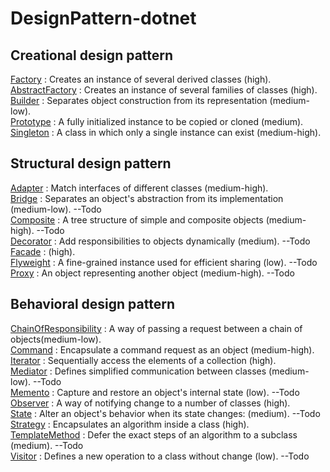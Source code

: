 # DesignPattern-dotnet
## Creational design pattern
[Factory](Creational/Factory/docs/README.md) : Creates an instance of several derived classes (high). <br>
[AbstractFactory](Creational/AbstractFactory/docs/README.md) : Creates an instance of several families of classes (high). <br>
[Builder](Creational/Builder/docs/README.md) :  Separates object construction from its representation (medium-low).<br>
[Prototype](Creational/Prototype/docs/README.md) :  A fully initialized instance to be copied or cloned (medium).<br>
[Singleton](Creational/Singleton/docs/README.md) :  A class in which only a single instance can exist (medium-high).<br>

## Structural design pattern
[Adapter](Structural/Adapter/docs/README.md) : Match interfaces of different classes (medium-high).<br> 
[Bridge](Structural/Bridge/docs/README.md) : Separates an object's abstraction from its implementation (medium-low). --Todo <br>
[Composite](Structural/Composite/docs/README.md) : A tree structure of simple and composite objects (medium-high). --Todo <br>
[Decorator](Structural/Decorator/docs/README.md) : Add responsibilities to objects dynamically (medium). --Todo <br>
[Facade](Structural/Facade/docs/README.md) : (high).<br>
[Flyweight](Structural/Flyweight/docs/README.md) : A fine-grained instance used for efficient sharing (low). --Todo <br>
[Proxy](Structural/Proxy/docs/README.md) : An object representing another object (medium-high). --Todo <br>

## Behavioral design pattern
[ChainOfResponsibility](Behavioral/ChainOfResponsibility/docs/README.md) : A way of passing a request between a chain of objects(medium-low). <br>
[Command](Behavioral/Command/docs/README.md) : Encapsulate a command request as an object (medium-high). <br>
[Iterator](Behavioral/Iterator/docs/README.md) : Sequentially access the elements of a collection (high).<br>
[Mediator](Behavioral/Mediator/docs/README.md) : Defines simplified communication between classes (medium-low). --Todo <br>
[Memento](Behavioral/Memento/docs/README.md) : Capture and restore an object's internal state (low). --Todo <br>
[Observer](Behavioral/Observer/docs/README.md) : A way of notifying change to a number of classes (high).<br>
[State](Behavioral/State/docs/README.md) : Alter an object's behavior when its state changes: (medium). --Todo <br>
[Strategy](Behavioral/Strategy/docs/README.md) : Encapsulates an algorithm inside a class (high). <br>
[TemplateMethod](Behavioral/TemplateMethod/docs/README.md) : Defer the exact steps of an algorithm to a subclass (medium). --Todo <br>
[Visitor](Behavioral/Visitor/docs/README.md) : Defines a new operation to a class without change (low). --Todo <br>
